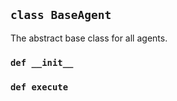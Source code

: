 ## `class BaseAgent`

The abstract base class for all agents.

### `def __init__`

### `def execute`

